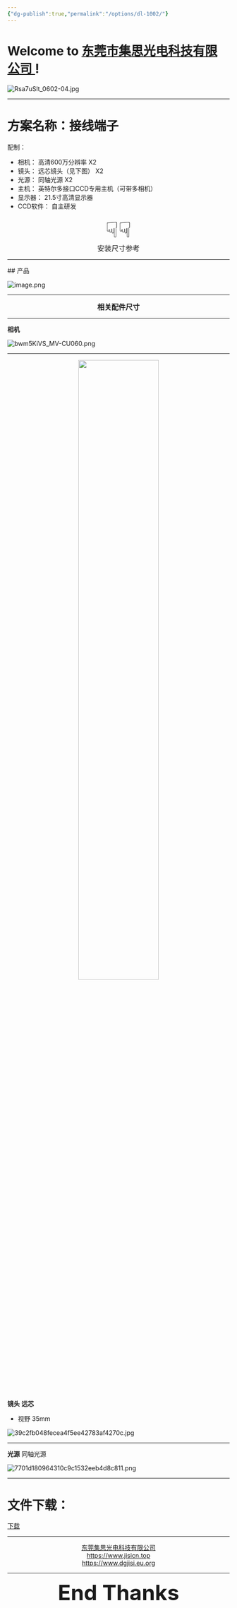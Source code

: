 ```yaml
---
{"dg-publish":true,"permalink":"/options/dl-1002/"}
---
```


# Welcome to [东莞市集思光电科技有限公司 ](https://jisicn.top) ! 

![Rsa7uSlt_0602-04.jpg](https://tc.899900.xyz/img/202303301656475.jpg)


---
# 方案名称：接线端子
配制：
- 相机： 高清600万分辨率    X2
- 镜头： 远芯镜头（见下图）    X2
- 光源： 同轴光源    X2
- 主机： 英特尔多接口CCD专用主机（可带多相机）   
- 显示器： 21.5寸高清显示器
- CCD软件： 自主研发

<div align='center' ><font size='50'>☟☟</font></div>

<div align='center' ><font size='3'>安装尺寸参考</font></div>

<div STYLE="page-break-after: always;"></div>

---

<div STYLE="page-break-after: always;"></div>
## 产品

![image.png](https://tc.899900.xyz/img/202310201222300.png)



---

<div STYLE="page-break-after: always;"></div>

<div align='center'><font size='3'><b>相关配件尺寸</b></font></div>

---

**相机**

![bwm5KiVS_MV-CU060.png](https://tc.899900.xyz/img/202303301656247.png)

---
<div STYLE="page-break-after: always;"></div>

<div align="center">
    <img src="https://tc.899900.xyz/img/JS_YX_022.jpg" width="60%" height="60%"></img>
</div>

**镜头**
**远芯**
+ 视野 35mm


![39c2fb048fecea4f5ee42783af4270c.jpg](https://tc.899900.xyz/img/202310201235472.jpg)


---

**光源**
同轴光源

![7701d180964310c9c1532eeb4d8c811.png](https://tc.899900.xyz/img/202310201219758.png)




---

# 文件下载：
[下载]()

---

<center><a href="Https://www.jisicn.top" target="_blank">东莞集思光电科技有限公司</a></center>
<center><a href="Https://www.jisicn.top" target="_blank">https://www.jisicn.top</a></center>
<center><a href="Https://www.dgjisi.eu.org" target="_blank">https://www.dgjisi.eu.org</a></center>

---

<div align='center' ><font size='50'><b>End Thanks</b></font></div>